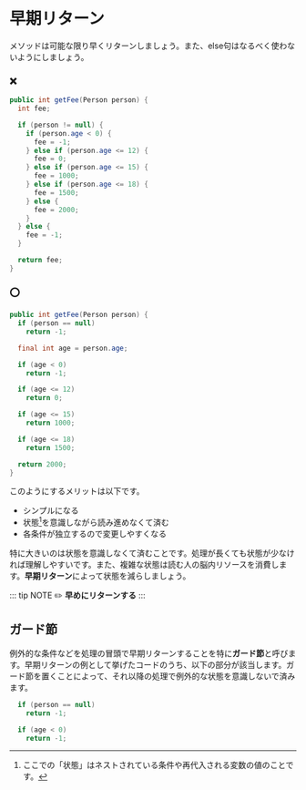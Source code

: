 # 早期リターン
メソッドは可能な限り早くリターンしましょう。また、else句はなるべく使わないようにしましょう。

### :x:
```java
public int getFee(Person person) {
  int fee;

  if (person != null) {
    if (person.age < 0) {
      fee = -1;
    } else if (person.age <= 12) {
      fee = 0;
    } else if (person.age <= 15) {
      fee = 1000;
    } else if (person.age <= 18) {
      fee = 1500;
    } else {
      fee = 2000;
    }
  } else {
    fee = -1;
  }

  return fee;
}
```

### :o:
```java
public int getFee(Person person) {
  if (person == null)
    return -1;

  final int age = person.age;

  if (age < 0)
    return -1;

  if (age <= 12)
    return 0;

  if (age <= 15)
    return 1000;

  if (age <= 18)
    return 1500;

  return 2000;
}
```

このようにするメリットは以下です。

- シンプルになる
- 状態[^1]を意識しながら読み進めなくて済む
- 各条件が独立するので変更しやすくなる

特に大きいのは状態を意識しなくて済むことです。処理が長くても状態が少なければ理解しやすいです。また、複雑な状態は読む人の脳内リソースを消費します。**早期リターン**によって状態を減らしましょう。

::: tip NOTE
:pencil2: **早めにリターンする**
:::

## ガード節
例外的な条件などを処理の冒頭で早期リターンすることを特に**ガード節**と呼びます。早期リターンの例として挙げたコードのうち、以下の部分が該当します。ガード節を置くことによって、それ以降の処理で例外的な状態を意識しないで済みます。

```java
  if (person == null)
    return -1;
```

```java
  if (age < 0)
    return -1;
```

[^1]: ここでの「状態」はネストされている条件や再代入される変数の値のことです。

